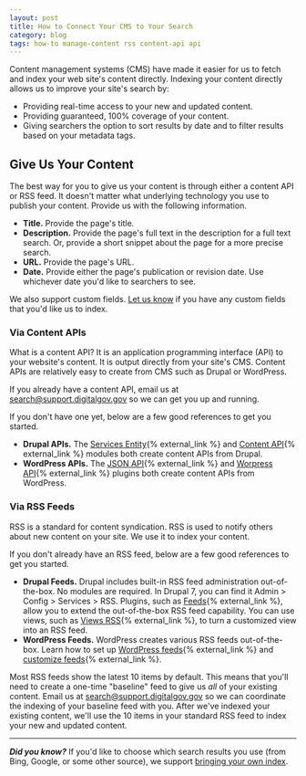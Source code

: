 ```yaml
---
layout: post
title: How to Connect Your CMS to Your Search
category: blog
tags: how-to manage-content rss content-api api
---
```


Content management systems (CMS) have made it easier for us to fetch and index your web site's content directly. Indexing your content directly allows us to improve your site's search by:

* Providing real-time access to your new and updated content. 
* Providing guaranteed, 100% coverage of your content.
* Giving searchers the option to sort results by date and to filter results based on your metadata tags.

## Give Us Your Content

The best way for you to give us your content is through either a content API or RSS feed. It doesn't matter what underlying technology you use to publish your content. Provide us with the following information.

* **Title.** Provide the page's title.
* **Description.** Provide the page's full text in the description for a full text search. Or, provide a short snippet about the page for a more precise search.
* **URL.** Provide the page's URL.
* **Date.** Provide either the page's publication or revision date. Use whichever date you'd like to searchers to see.

We also support custom fields. [Let us know](mailto:search@support.digitalgov.gov) if you have any custom fields that you'd like us to index.

### Via Content APIs

What is a content API? It is an application programming interface (API) to your website's content. It is output directly from your site's CMS. Content APIs are relatively easy to create from CMS such as Drupal or WordPress.

If you already have a content API, email us at <search@support.digitalgov.gov> so we can get you up and running. 

If you don't have one yet, below are a few good references to get you started. 

* **Drupal APIs.** The [Services Entity](https://drupal.org/project/services_entity){% external_link %} and [Content API](https://drupal.org/project/contentapi){% external_link %} modules both create content APIs from Drupal.
* **WordPress APIs.** The [JSON API](https://wordpress.org/plugins/json-api/){% external_link %} and [Worpress API](https://github.com/WP-API/WP-API){% external_link %} plugins both create content APIs from WordPress. 

### Via RSS Feeds

RSS is a standard for content syndication. RSS is used to notify others about new content on your site. We use it to index your content. 

If you don't already have an RSS feed, below are a few good references to get you started. 

* **Drupal Feeds.** Drupal includes built-in RSS feed administration out-of-the-box. No modules are required. In Drupal 7, you can find it Admin > Config > Services > RSS. Plugins, such as [Feeds](https://www.drupal.org/project/feeds){% external_link %}, allow you to extend the out-of-the-box RSS feed capability. You can use views, such as [Views RSS](https://www.drupal.org/project/views_rss){% external_link %}, to turn a customized view into an RSS feed.
* **WordPress Feeds.** WordPress creates various RSS feeds out-of-the-box. Learn how to set up [WordPress feeds](http://codex.wordpress.org/WordPress_Feeds){% external_link %} and [customize feeds](http://codex.wordpress.org/Customizing_Feeds){% external_link %}.

Most RSS feeds show the latest 10 items by default. This means that you'll need to create a one-time "baseline" feed to give us *all* of your existing content. Email us at <search@support.digitalgov.gov> so we can coordinate the indexing of your baseline feed with you. After we've indexed your existing content, we'll use the 10 items in your standard RSS feed to index your new and updated content.

---

***Did you know?*** If you'd like to choose which search results you use (from Bing, Google, or some other source), we support [bringing your own index](/blog/byoi.html).